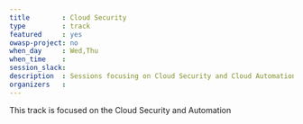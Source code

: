 ```yaml
---
title        : Cloud Security
type         : track
featured     : yes
owasp-project: no
when_day     : Wed,Thu
when_time    :
session_slack:
description  : Sessions focusing on Cloud Security and Cloud Automation - AWS / Azure / GCP
organizers   :
---
```


This track is focused on the Cloud Security and Automation
